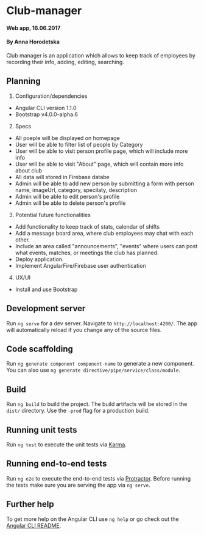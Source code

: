 # Club-manager
#### Web app, 16.06.2017
#### By Anna Horodetska
Club manager is an application which allows to keep track of employees by recording their info, adding, editing, searching.

## Planning
1. Configuration/dependencies
  * Angular CLI version 1.1.0
  * Bootstrap v4.0.0-alpha.6

2. Specs
  * All poeple will be displayed on homepage
  * User will be able to filter list of people by Category
  * User will be able to visit person profile page, which will include more info
  * User will be able to visit "About" page, which will contain more info about club
  * All data will stored in Firebase databe
  * Admin will be able to add new person by submitting a form with person name, imageUrl, category, specilaty, description
  * Admin will be able to edit person's profile
  * Admin will be able to delete person's profile

3. Potential future functionalities
* Add functionality to keep track of stats, calendar of shifts
* Add a message board area, where club employees may chat with each other.
* Include an area called "announcements", "events" where users can post what events, matches, or meetings the club has planned.
* Deploy application.
* Implement AngularFire/Firebase user authentication

4. UX/UI
  * Install and use Bootstrap

## Development server

Run `ng serve` for a dev server. Navigate to `http://localhost:4200/`. The app will automatically reload if you change any of the source files.

## Code scaffolding

Run `ng generate component component-name` to generate a new component. You can also use `ng generate directive/pipe/service/class/module`.

## Build

Run `ng build` to build the project. The build artifacts will be stored in the `dist/` directory. Use the `-prod` flag for a production build.

## Running unit tests

Run `ng test` to execute the unit tests via [Karma](https://karma-runner.github.io).

## Running end-to-end tests

Run `ng e2e` to execute the end-to-end tests via [Protractor](http://www.protractortest.org/).
Before running the tests make sure you are serving the app via `ng serve`.

## Further help

To get more help on the Angular CLI use `ng help` or go check out the [Angular CLI README](https://github.com/angular/angular-cli/blob/master/README.md).
